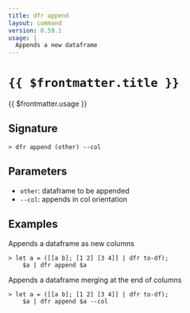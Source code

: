 ```yaml
---
title: dfr append
layout: command
version: 0.59.1
usage: |
  Appends a new dataframe
---
```


# `{{ $frontmatter.title }}`

<div style='white-space: pre-wrap;'>{{ $frontmatter.usage }}</div>

## Signature

```> dfr append (other) --col```

## Parameters

 -  `other`: dataframe to be appended
 -  `--col`: appends in col orientation

## Examples

Appends a dataframe as new columns
```shell
> let a = ([[a b]; [1 2] [3 4]] | dfr to-df);
    $a | dfr append $a
```

Appends a dataframe merging at the end of columns
```shell
> let a = ([[a b]; [1 2] [3 4]] | dfr to-df);
    $a | dfr append $a --col
```
